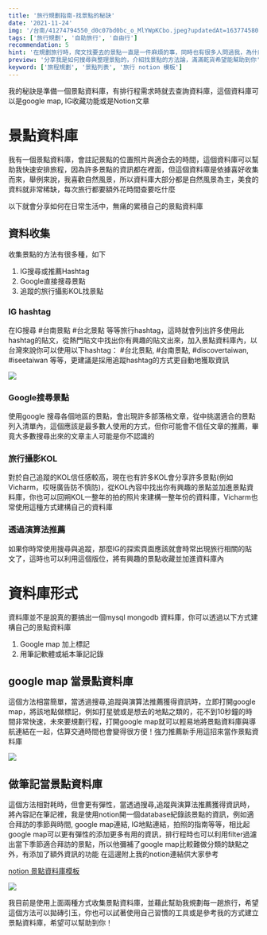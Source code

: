```yaml
---
title: '旅行規劃指南-找景點的秘訣'
date: '2021-11-24'
img: '/台南/41274794550_d0c07bd0bc_o_MlYWpKCbo.jpeg?updatedAt=1637745806778'
tags: ['旅行規劃', '自助旅行', '自由行']
recommendation: 5
hint: '在規劃旅行時，爬文找要去的景點一直是一件麻煩的事，同時也有很多人問過我，為什麼玩攝影的都知道一些很美的地方，今天要來分享我是如果搜尋與整理景點的，這篇文會比較偏方法論一些，滿滿乾貨希望能幫助到你' 
preview: '分享我是如何搜尋與整理景點的，介紹找景點的方法論，滿滿乾貨希望能幫助到你'
keyword: ['旅程規劃', '景點列表', '旅行 notion 模板']
---
```

我的秘訣是準備一個景點資料庫，有排行程需求時就去查詢資料庫，這個資料庫可以是google map, IG收藏功能或是Notion文章

# 景點資料庫
我有一個景點資料庫，會註記景點的位置照片與適合去的時間，這個資料庫可以幫助我快速安排旅程，因為許多景點的資訊都在裡面，但這個資料庫是依據喜好收集而來，舉例來說，我喜歡自然風景，所以資料庫大部分都是自然風景為主，美食的資料就非常稀缺，每次旅行都要額外花時間查要吃什麼

以下就會分享如何在日常生活中，無痛的累積自己的景點資料庫

## 資料收集

收集景點的方法有很多種，如下
1. IG搜尋或推薦Hashtag
2. Google直接搜尋景點
3. 追蹤的旅行攝影KOL找景點

### IG hashtag
在IG搜尋 #台南景點 #台北景點 等等旅行hashtag，這時就會列出許多使用此hashtag的貼文，從熱門貼文中找出你有興趣的貼文出來，加入景點資料庫內，以台灣來說你可以使用以下hashtag： #台北景點, #台南景點, #discovertaiwan, #iseetaiwan 等等，更建議是採用追蹤hashtag的方式更自動地獲取資訊

![](https://ik.imagekit.io/vicharm/截圖/IMG_3148_pRxTRlUJSvv.PNG?updatedAt=1637746909360&tr=h-768)

### Google搜尋景點
使用google 搜尋各個地區的景點，會出現許多部落格文章，從中挑選適合的景點列入清單內，這個應該是最多數人使用的方式，但你可能會不信任文章的推薦，畢竟大多數搜尋出來的文章主人可能是你不認識的

### 旅行攝影KOL

對於自己追蹤的KOL信任感較高，現在也有許多KOL會分享許多景點(例如Vicharm，哎呀廣告防不慎防)，從KOL內容中找出你有興趣的景點並加進景點資料庫，你也可以回朔KOL一整年的拍的照片來建構一整年份的資料庫，Vicharm也常使用這種方式建構自己的資料庫

### 透過演算法推薦
如果你時常使用搜尋與追蹤，那麼IG的探索頁面應該就會時常出現旅行相關的貼文了，這時也可以利用這個版位，將有興趣的景點收藏並加進資料庫內

# 資料庫形式
資料庫並不是說真的要搞出一個mysql mongodb 資料庫，你可以透過以下方式建構自己的景點資料庫
1. Google map 加上標記
2. 用筆記軟體或紙本筆記記錄

## google map 當景點資料庫
這個方法相當簡單，當透過搜尋,追蹤與演算法推薦獲得資訊時，立即打開google map，將該地點做標記，例如打星號或是想去的地點之類的，花不到10秒鐘的時間非常快速，未來要規劃行程，打開google map就可以輕易地將景點資料庫與導航連結在一起，估算交通時間也會變得很方便！強力推薦新手用這招來當作景點資料庫

![](https://ik.imagekit.io/vicharm/截圖/IMG_3149_EhIb959Z2.PNG?updatedAt=1637748052259&tr=h-768)

## 做筆記當景點資料庫
這個方法相對耗時，但會更有彈性，當透過搜尋,追蹤與演算法推薦獲得資訊時，將內容記在筆記裡，我是使用notion開一個database紀錄該景點的資訊，例如適合拜訪的季節與時間, google map連結, IG地點連結，拍照的指南等等，相比起google map可以更有彈性的添加更多有用的資訊，排行程時也可以利用filter過濾出當下季節適合拜訪的景點，所以他彌補了google map比較難做分類的缺點之外，有添加了額外資訊的功能
在這邊附上我的notion連結供大家參考

[notion 景點資料庫模板](https://tiny-mozzarella-1ae.notion.site/Travel-Backlog-7ddf04bc187848a78dc55b74d65386a2)

![](https://ik.imagekit.io/vicharm/截圖/截圖_2021-11-24_下午6.17.34_tqsHB2QTi.png?updatedAt=1637749064644&tr=w-1024)

我目前是使用上面兩種方式收集景點資料庫，並藉此幫助我規劃每一趟旅行，希望這個方法可以拋磚引玉，你也可以試著使用自己習慣的工具或是參考我的方式建立景點資料庫，希望可以幫助到你！

